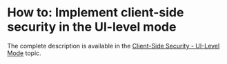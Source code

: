 # How to: Implement client-side security in the UI-level mode


<p>The complete description is available in the <a href="http://documentation.devexpress.com/#xaf/CustomDocument3436"><u>Client-Side Security - UI-Level Mode</u></a> topic.</p>

<br/>


